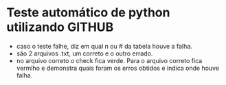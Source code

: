# Teste automático de python utilizando GITHUB

- caso o teste falhe, diz em qual n ou # da tabela houve a falha.
- são 2 arquivos .txt, um correto e o outro errado. 
- no arquivo correto o check fica verde. Para o arquivo correto fica vermlho e demonstra quais foram os erros obtidos e indica onde houve falha.
